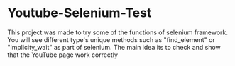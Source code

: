 # Youtube-Selenium-Test

This project was made to try some of the functions of selenium framework.
You will see different type's unique methods such as "find_element" or "implicity_wait" as part of selenium.
The main idea its to check and show that the YouTube page work correctly
